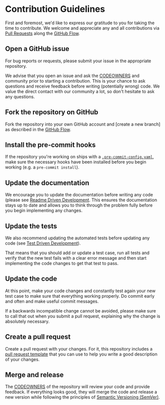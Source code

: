 # Contribution Guidelines

First and foremost, we'd like to express our gratitude to you for taking the time to contribute.
We welcome and appreciate any and all contributions via
[Pull Requests] along the [GitHub Flow].

<!-- markdown-link-check-disable -->

[Pull Requests]: https://github.com/mineiros-io/terraform-aws-dynamodb/pulls

[GitHub Flow]: https://docs.github.com/en/get-started/using-github/github-flow
<!-- markdown-link-check-enable -->

## Open a GitHub issue

For bug reports or requests, please submit your issue in the appropriate repository.

We advise that you open an issue and ask the
[CODEOWNERS](.github/CODEOWNERS) and community prior to starting a contribution.
This is your chance to ask questions and receive feedback before
writing (potentially wrong) code. We value the direct contact with our community
a lot, so don't hesitate to ask any questions.

## Fork the repository on GitHub

Fork the repository into your own GitHub account and [create a new branch] as
described in the [GitHub Flow].

## Install the pre-commit hooks

If the repository you're working on ships with a [`.pre-commit-config.yaml`][pre-commit-file], make sure the
necessary hooks have been installed before you begin working
(e.g. a `pre-commit install`).


## Update the documentation

We encourage you to update the documentation before writing any code (please see
[Readme Driven Development](https://tom.preston-werner.com/2010/08/23/readme-driven-development.html). This ensures the
documentation stays up to date and allows you to think through the problem fully before you begin implementing any
changes.

## Update the tests

We also recommend updating the automated tests before updating any code (see [Test Driven Development]).

That means that you should add or update a test case, run all tests and verify
that the new test fails with a clear error message and then start implementing
the code changes to get that test to pass.

[Test Driven Development]: https://en.wikipedia.org/wiki/Test-driven_development

## Update the code

At this point, make your code changes and constantly test again your new test case to make sure that everything working
properly. Do commit early and often and make useful commit messages.

If a backwards incompatible change cannot be avoided, please make sure to call that out when you submit a pull request,
explaining why the change is absolutely necessary.

## Create a pull request

Create a pull request with your changes. For it, this repository includes
a [pull request template](.github/PULL_REQUEST_TEMPLATE.md) that you can use to help you write a good description of
your changes.

## Merge and release

The [CODEOWNERS](.github/CODEOWNERS) of the repository will review your code and provide feedback.
If everything looks good, they will merge the code and release a new version while following the principles
of [Semantic Versioning (SemVer)].

<!-- References -->

<!-- markdown-link-check-disable -->
[pre-commit-file]: https://github.com/mineiros-io/terraform-aws-dynamodb/blob/master/.pre-commit-config.yaml
[Semantic Versioning (SemVer)]: https://semver.org/
<!-- markdown-link-check-enable -->